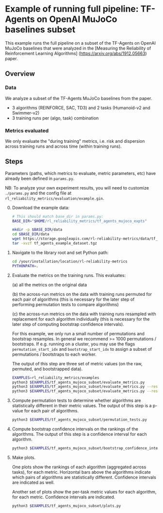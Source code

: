 # Example of running full pipeline: TF-Agents on OpenAI MuJoCo baselines subset

This example runs the full pipeline on a subset of the TF-Agents on OpenAI
MuJoCo baselines that were analyzed in the
[Measuring the Reliability of Reinforcement Learning Algorithms]
(https://arxiv.org/abs/1912.05663)
paper.

## Overview

### Data

We analyze a subset of the TF-Agents MuJoCo baselines from the paper.

* 3 algorithms (REINFORCE, SAC, TD3) and 2 tasks (Humanoid-v2 and Swimmer-v2)
* 3 training runs per (algo, task) combination

### Metrics evaluated

We only evaluate the "during training" metrics, i.e. risk and dispersion across
training runs and across time (within training runs).

## Steps

Parameters (paths, which metrics to evaluate, metric parameters, etc) have
already been defined in `params.py`.

NB: To analyze your own experiment results, you will need to customize
`./params.py` and the config file at
`rl_reliability_metrics/evaluation/example.gin`.

0. Download the example data:

   ```sh
   # This should match base_dir in params.py:
   BASE_DIR="$HOME/rl_reliability_metrics/tf_agents_mujoco_expts"

   mkdir -p $BASE_DIR/data
   cd $BASE_DIR/data
   wget https://storage.googleapis.com/rl-reliability-metrics/data/tf_agents_example_dataset.tgz
   tar -xvzf tf_agents_example_dataset.tgz
   ```

0.  Navigate to the library root and set Python path:

    ```sh
    cd /your/installation/location/rl-reliability-metrics
    PYTHONPATH=.
    ```

0.  Evaluate the metrics on the training runs. This evaluates:

    (a) all the metrics on the original data

    (b) the across-run metrics on the data with training runs permuted for each
    pair of algorithms (this is necessary for the later step of performing
    permutation tests to compare algorithms)

    (c) the across-run metrics on the data with training runs resampled with
    replacement for each algorithm individually (this is necessary for the later
    step of computing bootstrap confidence intervals).

    For this example, we only run a small number of permutations and bootstrap
    resamples. In general we recommend >= 1000 permutations / bootstraps. If
    e.g. running on a cluster, you may use the flags `permutation_start_idx` and
    `bootstrap_start_idx` to assign a subset of permutations / bootstraps to
    each worker.

    The output of this step are three set of metric values (on the raw,
    permuted, and bootstrapped data).

    ```sh
    EXAMPLES=rl_reliability_metrics/examples
    python3 $EXAMPLES/tf_agents_mujoco_subset/evaluate_metrics.py
    python3 $EXAMPLES/tf_agents_mujoco_subset/evaluate_metrics.py --resampling permute
    python3 $EXAMPLES/tf_agents_mujoco_subset/evaluate_metrics.py --resampling bootstrap
    ```

0.  Compute permutation tests to determine whether algorithms are statistically
    different in their metric values. The output of this step is a p-value for
    each pair of algorithms.

    ```sh
    python3 $EXAMPLES/tf_agents_mujoco_subset/permutation_tests.py
    ```

0.  Compute bootstrap confidence intervals on the rankings of the algorithms.
    The output of this step is a confidence interval for each algorithm.

    ```sh
    python3 $EXAMPLES/tf_agents_mujoco_subset/bootstrap_confidence_intervals.py
    ```

0.  Make plots.

    One plots show the rankings of each algorithm (aggregated across tasks), for
    each metric. Horizontal bars above the algorithms indicate which pairs of
    algorithms are statistically different. Confidence intervals are indicated
    as well.

    Another set of plots show the per-task metric values for each algorithm, for
    each metric. Confidence intervals are indicated.

    ```sh
    python3 $EXAMPLES/tf_agents_mujoco_subset/plots.py
    ```
